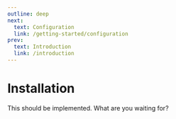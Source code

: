 ```yaml
---
outline: deep
next:
  text: Configuration
  link: /getting-started/configuration
prev:
  text: Introduction
  link: /introduction
---
```


# Installation

This should be implemented. What are you waiting for?

